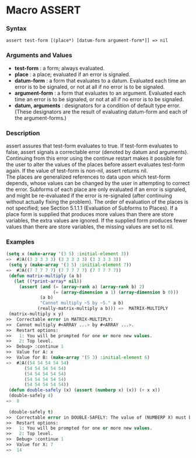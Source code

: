 <!-- Generated on 05/10/2020 by https://github.com/anto2oo/clhs-evolved -->

# Macro ASSERT

### Syntax
`assert test-form [(place*) [datum-form argument-form*]] => nil`  


### Arguments and Values
- **test-form** : a form; always evaluated.   
- **place** : a place; evaluated if an error is signaled.   
- **datum-form** : a form that evaluates to a datum. Evaluated each time an error is to be signaled, or not at all if no error is to be signaled.   
- **argument-form** : a form that evaluates to an argument. Evaluated each time an error is to be signaled, or not at all if no error is to be signaled.   
- **datum, arguments** : designators for a condition of default type error. (These designators are the result of evaluating datum-form and each of the argument-forms.)   


### Description
assert assures that test-form evaluates to true. If test-form evaluates to false, assert signals a correctable error (denoted by datum and arguments). Continuing from this error using the continue restart makes it possible for the user to alter the values of the places before assert evaluates test-form again. If the value of test-form is non-nil, assert returns nil.  
The places are generalized references to data upon which test-form depends, whose values can be changed by the user in attempting to correct the error. Subforms of each place are only evaluated if an error is signaled, and might be re-evaluated if the error is re-signaled (after continuing without actually fixing the problem).  The order of evaluation of the places is not specified; see Section 5.1.1.1 (Evaluation of Subforms to Places).   If a place form is supplied that produces more values than there are store variables, the extra values are ignored. If the supplied form produces fewer values than there are store variables, the missing values are set to nil.



### Examples
```lisp 
(setq x (make-array '(3 5) :initial-element 3))
=>  #2A((3 3 3 3 3) (3 3 3 3 3) (3 3 3 3 3))
 (setq y (make-array '(3 5) :initial-element 7))
=>  #2A((7 7 7 7 7) (7 7 7 7 7) (7 7 7 7 7))
 (defun matrix-multiply (a b)
   (let ((*print-array* nil))
     (assert (and (= (array-rank a) (array-rank b) 2)
                  (= (array-dimension a 1) (array-dimension b 0)))
             (a b)
             "Cannot multiply ~S by ~S." a b)
            (really-matrix-multiply a b))) =>  MATRIX-MULTIPLY
 (matrix-multiply x y)
>>  Correctable error in MATRIX-MULTIPLY: 
>>  Cannot multiply #<ARRAY ...> by #<ARRAY ...>.
>>  Restart options:
>>   1: You will be prompted for one or more new values.
>>   2: Top level.
>>  Debug> :continue 1
>>  Value for A: x
>>  Value for B: (make-array '(5 3) :initial-element 6)
=>  #2A((54 54 54 54 54)
       (54 54 54 54 54)
       (54 54 54 54 54)
       (54 54 54 54 54)
       (54 54 54 54 54))
 (defun double-safely (x) (assert (numberp x) (x)) (+ x x))
 (double-safely 4) 
=>  8
 
 (double-safely t)
>>  Correctable error in DOUBLE-SAFELY: The value of (NUMBERP X) must be non-NIL.
>>  Restart options:
>>   1: You will be prompted for one or more new values.
>>   2: Top level.
>>  Debug> :continue 1
>>  Value for X: 7
=>  14
```
